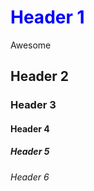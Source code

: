 <!DOCTYPE html>
<html> 
<body>

<h1 style="color:blue;">Header 1</h1>
<p>Awesome</p>

<h2>Header 2</h2>
<h3>Header 3</h3>
<h4>Header 4</h4>
<h5>Header 5</h5>
<h6>Header 6</h6>



</body>
</html>
